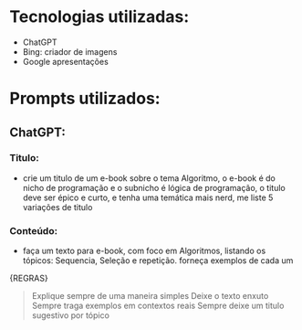# Tecnologias utilizadas:

- ChatGPT
- Bing: criador de imagens
- Google apresentações


# Prompts utilizados:

## ChatGPT:

### Titulo:
- crie um titulo de um e-book sobre o tema Algoritmo, o e-book é do nicho de programação e o subnicho é lógica de programação, o titulo deve ser épico e curto, e tenha uma temática mais nerd, me liste 5 variações de titulo

### Conteúdo:
- faça um texto para e-book, com foco em Algoritmos, listando os tópicos: Sequencia, Seleção e repetição. forneça exemplos de cada um

{REGRAS}
>Explique sempre de uma maneira simples
>Deixe o texto enxuto
>Sempre traga exemplos em contextos reais
>Sempre deixe um titulo sugestivo por tópico

